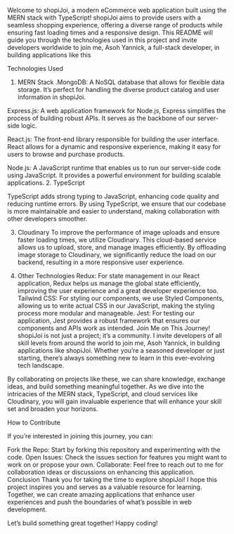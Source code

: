 
Welcome to shopiJoi, a modern eCommerce web application built using the MERN stack with TypeScript! shopiJoi aims to provide users with a seamless shopping experience, offering a diverse range of products while ensuring fast loading times and a responsive design. This README will guide you through the technologies used in this project and invite developers worldwide to join me, Asoh Yannick, a full-stack developer, in building applications like this

Technologies Used
1. MERN Stack
.MongoDB: A NoSQL database that allows for flexible data storage. It’s perfect for handling the diverse product catalog and user information in shopiJoi.

Express.js: A web application framework for Node.js, Express simplifies the process of building robust APIs. It serves as the backbone of our server-side logic.

React.js: The front-end library responsible for building the user interface. React allows for a dynamic and responsive experience, making it easy for users to browse and purchase products.

Node.js: A JavaScript runtime that enables us to run our server-side code using JavaScript. It provides a powerful environment for building scalable applications.
2. TypeScript

TypeScript adds strong typing to JavaScript, enhancing code quality and reducing runtime errors. By using TypeScript, we ensure that our codebase is more maintainable and easier to understand, making collaboration with other developers smoother.

3. Cloudinary
To improve the performance of image uploads and ensure faster loading times, we utilize Cloudinary. This cloud-based service allows us to upload, store, and manage images efficiently. By offloading image storage to Cloudinary, we significantly reduce the load on our backend, resulting in a more responsive user experience.

4. Other Technologies
Redux: For state management in our React application, Redux helps us manage the global state efficiently, improving the user experience and a great developer experience too.
Tailwind CSS: For styling our components, we use Styled Components, allowing us to write actual CSS in our JavaScript, making the styling process more modular and manageable.
Jest: For testing our application, Jest provides a robust framework that ensures our components and APIs work as intended.
Join Me on This Journey!
shopiJoi is not just a project; it’s a community. I invite developers of all skill levels from around the world to join me, Asoh Yannick, in building applications like shopiJoi. Whether you’re a seasoned developer or just starting, there’s always something new to learn in this ever-evolving tech landscape.

By collaborating on projects like these, we can share knowledge, exchange ideas, and build something meaningful together. As we dive into the intricacies of the MERN stack, TypeScript, and cloud services like Cloudinary, you will gain invaluable experience that will enhance your skill set and broaden your horizons.

How to Contribute

If you’re interested in joining this journey, you can:

Fork the Repo: Start by forking this repository and experimenting with the code.
Open Issues: Check the issues section for features you might want to work on or propose your own.
Collaborate: Feel free to reach out to me for collaboration ideas or discussions on enhancing this application.
Conclusion
Thank you for taking the time to explore shopiJoi! I hope this project inspires you and serves as a valuable resource for learning. Together, we can create amazing applications that enhance user experiences and push the boundaries of what’s possible in web development.

Let’s build something great together! Happy coding!
